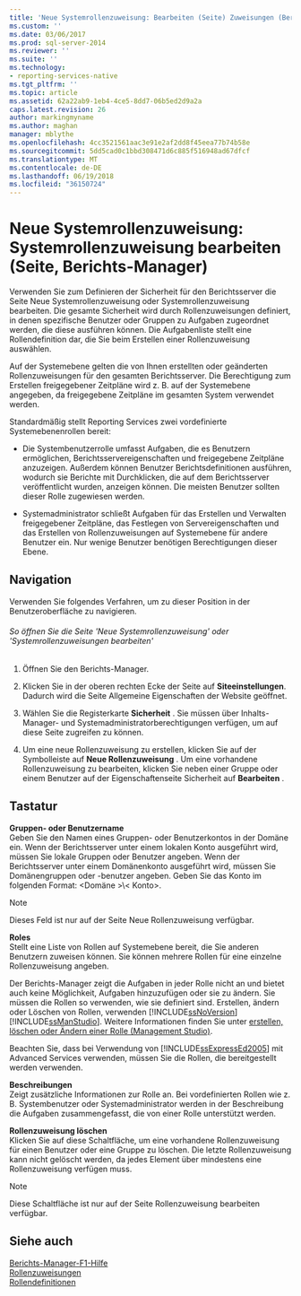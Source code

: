 ```yaml
---
title: 'Neue Systemrollenzuweisung: Bearbeiten (Seite) Zuweisungen (Berichts-Manager) | Microsoft Docs'
ms.custom: ''
ms.date: 03/06/2017
ms.prod: sql-server-2014
ms.reviewer: ''
ms.suite: ''
ms.technology:
- reporting-services-native
ms.tgt_pltfrm: ''
ms.topic: article
ms.assetid: 62a22ab9-1eb4-4ce5-8dd7-06b5ed2d9a2a
caps.latest.revision: 26
author: markingmyname
ms.author: maghan
manager: mblythe
ms.openlocfilehash: 4cc3521561aac3e91e2af2dd8f45eea77b74b58e
ms.sourcegitcommit: 5dd5cad0c1bbd308471d6c885f516948ad67dfcf
ms.translationtype: MT
ms.contentlocale: de-DE
ms.lasthandoff: 06/19/2018
ms.locfileid: "36150724"
---
```

# <a name="new-system-role-assignments-edit-system-role-assignments-page-report-manager"></a>Neue Systemrollenzuweisung: Systemrollenzuweisung bearbeiten (Seite, Berichts-Manager)
  Verwenden Sie zum Definieren der Sicherheit für den Berichtsserver die Seite Neue Systemrollenzuweisung oder Systemrollenzuweisung bearbeiten. Die gesamte Sicherheit wird durch Rollenzuweisungen definiert, in denen spezifische Benutzer oder Gruppen zu Aufgaben zugeordnet werden, die diese ausführen können. Die Aufgabenliste stellt eine Rollendefinition dar, die Sie beim Erstellen einer Rollenzuweisung auswählen.  
  
 Auf der Systemebene gelten die von Ihnen erstellten oder geänderten Rollenzuweisungen für den gesamten Berichtsserver. Die Berechtigung zum Erstellen freigegebener Zeitpläne wird z. B. auf der Systemebene angegeben, da freigegebene Zeitpläne im gesamten System verwendet werden.  
  
 Standardmäßig stellt Reporting Services zwei vordefinierte Systemebenenrollen bereit:  
  
-   Die Systembenutzerrolle umfasst Aufgaben, die es Benutzern ermöglichen, Berichtsservereigenschaften und freigegebene Zeitpläne anzuzeigen. Außerdem können Benutzer Berichtsdefinitionen ausführen, wodurch sie Berichte mit Durchklicken, die auf dem Berichtsserver veröffentlicht wurden, anzeigen können. Die meisten Benutzer sollten dieser Rolle zugewiesen werden.  
  
-   Systemadministrator schließt Aufgaben für das Erstellen und Verwalten freigegebener Zeitpläne, das Festlegen von Servereigenschaften und das Erstellen von Rollenzuweisungen auf Systemebene für andere Benutzer ein. Nur wenige Benutzer benötigen Berechtigungen dieser Ebene.  
  
## <a name="navigation"></a>Navigation  
 Verwenden Sie folgendes Verfahren, um zu dieser Position in der Benutzeroberfläche zu navigieren.  
  
###### <a name="to-open-the-new-system-role-assignments-or-edit-system-role-assignments-page"></a>So öffnen Sie die Seite 'Neue Systemrollenzuweisung' oder 'Systemrollenzuweisungen bearbeiten'  
  
1.  Öffnen Sie den Berichts-Manager.  
  
2.  Klicken Sie in der oberen rechten Ecke der Seite auf **Siteeinstellungen**. Dadurch wird die Seite Allgemeine Eigenschaften der Website geöffnet.  
  
3.  Wählen Sie die Registerkarte **Sicherheit** . Sie müssen über Inhalts-Manager- und Systemadministratorberechtigungen verfügen, um auf diese Seite zugreifen zu können.  
  
4.  Um eine neue Rollenzuweisung zu erstellen, klicken Sie auf der Symbolleiste auf **Neue Rollenzuweisung** . Um eine vorhandene Rollenzuweisung zu bearbeiten, klicken Sie neben einer Gruppe oder einem Benutzer auf der Eigenschaftenseite Sicherheit auf **Bearbeiten** .  
  
## <a name="options"></a>Tastatur  
 **Gruppen- oder Benutzername**  
 Geben Sie den Namen eines Gruppen- oder Benutzerkontos in der Domäne ein. Wenn der Berichtsserver unter einem lokalen Konto ausgeführt wird, müssen Sie lokale Gruppen oder Benutzer angeben. Wenn der Berichtsserver unter einem Domänenkonto ausgeführt wird, müssen Sie Domänengruppen oder -benutzer angeben. Geben Sie das Konto im folgenden Format: \<Domäne >\\< Konto\>.  
  
> [!NOTE]  
>  Dieses Feld ist nur auf der Seite Neue Rollenzuweisung verfügbar.  
  
 **Roles**  
 Stellt eine Liste von Rollen auf Systemebene bereit, die Sie anderen Benutzern zuweisen können. Sie können mehrere Rollen für eine einzelne Rollenzuweisung angeben.  
  
 Der Berichts-Manager zeigt die Aufgaben in jeder Rolle nicht an und bietet auch keine Möglichkeit, Aufgaben hinzuzufügen oder sie zu ändern. Sie müssen die Rollen so verwenden, wie sie definiert sind. Erstellen, ändern oder Löschen von Rollen, verwenden [!INCLUDE[ssNoVersion](../includes/ssnoversion-md.md)] [!INCLUDE[ssManStudio](../includes/ssmanstudio-md.md)]. Weitere Informationen finden Sie unter [erstellen, löschen oder Ändern einer Rolle &#40;Management Studio&#41;](security/role-definitions-create-delete-or-modify.md).  
  
 Beachten Sie, dass bei Verwendung von [!INCLUDE[ssExpressEd2005](../includes/ssexpressed2005-md.md)] mit Advanced Services verwenden, müssen Sie die Rollen, die bereitgestellt werden verwenden.  
  
 **Beschreibungen**  
 Zeigt zusätzliche Informationen zur Rolle an. Bei vordefinierten Rollen wie z. B. Systembenutzer oder Systemadministrator werden in der Beschreibung die Aufgaben zusammengefasst, die von einer Rolle unterstützt werden.  
  
 **Rollenzuweisung löschen**  
 Klicken Sie auf diese Schaltfläche, um eine vorhandene Rollenzuweisung für einen Benutzer oder eine Gruppe zu löschen. Die letzte Rollenzuweisung kann nicht gelöscht werden, da jedes Element über mindestens eine Rollenzuweisung verfügen muss.  
  
> [!NOTE]  
>  Diese Schaltfläche ist nur auf der Seite Rollenzuweisung bearbeiten verfügbar.  
  
## <a name="see-also"></a>Siehe auch  
 [Berichts-Manager-F1-Hilfe](../../2014/reporting-services/report-manager-f1-help.md)   
 [Rollenzuweisungen](security/role-assignments.md)   
 [Rollendefinitionen](security/role-definitions.md)  
  
  
